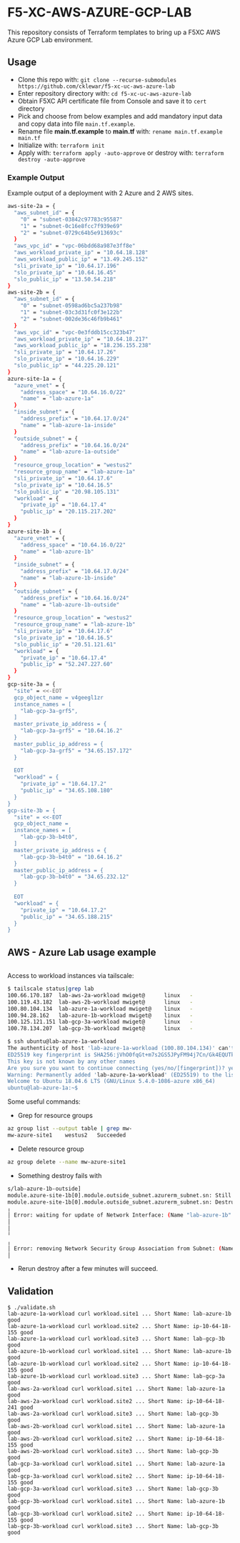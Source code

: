 # F5-XC-AWS-AZURE-GCP-LAB

This repository consists of Terraform templates to bring up a F5XC AWS Azure GCP Lab environment.

## Usage

- Clone this repo with: `git clone --recurse-submodules https://github.com/cklewar/f5-xc-uc-aws-azure-lab`
- Enter repository directory with: `cd f5-xc-uc-aws-azure-lab`
- Obtain F5XC API certificate file from Console and save it to `cert` directory
- Pick and choose from below examples and add mandatory input data and copy data into file `main.tf.example`.
- Rename file __main.tf.example__ to __main.tf__ with: `rename main.tf.example main.tf`
- Initialize with: `terraform init`
- Apply with: `terraform apply -auto-approve` or destroy with: `terraform destroy -auto-approve`

### Example Output

Example output of a deployment with 2 Azure and 2 AWS sites.

```bash
aws-site-2a = {
  "aws_subnet_id" = {
    "0" = "subnet-03842c97783c95587"
    "1" = "subnet-0c16e8fcc7f939e69"
    "2" = "subnet-0729c64b5e913693c"
  }
  "aws_vpc_id" = "vpc-06bdd68a987e3ff8e"
  "aws_workload_private_ip" = "10.64.18.128"
  "aws_workload_public_ip" = "13.49.245.152"
  "sli_private_ip" = "10.64.17.196"
  "slo_private_ip" = "10.64.16.45"
  "slo_public_ip" = "13.50.54.218"
}
aws-site-2b = {
  "aws_subnet_id" = {
    "0" = "subnet-0598ad6bc5a237b98"
    "1" = "subnet-03c3d31fc0f3e122b"
    "2" = "subnet-002de36c46fb9b461"
  }
  "aws_vpc_id" = "vpc-0e3fddb15cc323b47"
  "aws_workload_private_ip" = "10.64.18.217"
  "aws_workload_public_ip" = "18.236.155.238"
  "sli_private_ip" = "10.64.17.26"
  "slo_private_ip" = "10.64.16.229"
  "slo_public_ip" = "44.225.20.121"
}
azure-site-1a = {
  "azure_vnet" = {
    "address_space" = "10.64.16.0/22"
    "name" = "lab-azure-1a"
  }
  "inside_subnet" = {
    "address_prefix" = "10.64.17.0/24"
    "name" = "lab-azure-1a-inside"
  }
  "outside_subnet" = {
    "address_prefix" = "10.64.16.0/24"
    "name" = "lab-azure-1a-outside"
  }
  "resource_group_location" = "westus2"
  "resource_group_name" = "lab-azure-1a"
  "sli_private_ip" = "10.64.17.6"
  "slo_private_ip" = "10.64.16.5"
  "slo_public_ip" = "20.98.105.131"
  "workload" = {
    "private_ip" = "10.64.17.4"
    "public_ip" = "20.115.217.202"
  }
}
azure-site-1b = {
  "azure_vnet" = {
    "address_space" = "10.64.16.0/22"
    "name" = "lab-azure-1b"
  }
  "inside_subnet" = {
    "address_prefix" = "10.64.17.0/24"
    "name" = "lab-azure-1b-inside"
  }
  "outside_subnet" = {
    "address_prefix" = "10.64.16.0/24"
    "name" = "lab-azure-1b-outside"
  }
  "resource_group_location" = "westus2"
  "resource_group_name" = "lab-azure-1b"
  "sli_private_ip" = "10.64.17.6"
  "slo_private_ip" = "10.64.16.5"
  "slo_public_ip" = "20.51.121.61"
  "workload" = {
    "private_ip" = "10.64.17.4"
    "public_ip" = "52.247.227.60"
  }
}
gcp-site-3a = {
  "site" = <<-EOT
  gcp_object_name = v4geegl1zr
  instance_names = [
    "lab-gcp-3a-grf5",
  ]
  master_private_ip_address = {
    "lab-gcp-3a-grf5" = "10.64.16.2"
  }
  master_public_ip_address = {
    "lab-gcp-3a-grf5" = "34.65.157.172"
  }
  
  EOT
  "workload" = {
    "private_ip" = "10.64.17.2"
    "public_ip" = "34.65.108.180"
  }
}
gcp-site-3b = {
  "site" = <<-EOT
  gcp_object_name = 
  instance_names = [
    "lab-gcp-3b-b4t0",
  ]
  master_private_ip_address = {
    "lab-gcp-3b-b4t0" = "10.64.16.2"
  }
  master_public_ip_address = {
    "lab-gcp-3b-b4t0" = "34.65.232.12"
  }
  
  EOT
  "workload" = {
    "private_ip" = "10.64.17.2"
    "public_ip" = "34.65.188.215"
  }
}
```

## AWS - Azure Lab usage example

````hcl
````

Access to workload instances via tailscale:

```bash
$ tailscale status|grep lab
100.66.170.187  lab-aws-2a-workload mwiget@      linux   -
100.119.43.182  lab-aws-2b-workload mwiget@      linux   -
100.80.104.134  lab-azure-1a-workload mwiget@    linux   -
100.94.28.162   lab-azure-1b-workload mwiget@    linux   -
100.125.121.151 lab-gcp-3a-workload mwiget@      linux   -
100.78.134.207  lab-gcp-3b-workload mwiget@      linux   -
```

```bash
$ ssh ubuntu@lab-azure-1a-workload 
The authenticity of host 'lab-azure-1a-workload (100.80.104.134)' can't be established.
ED25519 key fingerprint is SHA256:jVhO0fqGt+m7s2GS5JPyFM94j7Cn/Gk4EQUTk64Op3g.
This key is not known by any other names
Are you sure you want to continue connecting (yes/no/[fingerprint])? yes
Warning: Permanently added 'lab-azure-1a-workload' (ED25519) to the list of known hosts.
Welcome to Ubuntu 18.04.6 LTS (GNU/Linux 5.4.0-1086-azure x86_64)
ubuntu@lab-azure-1a:~$ 
```

Some useful commands:

* Grep for resource groups

```bash
az group list --output table | grep mw-
mw-azure-site1    westus2   Succeeded
```

* Delete resource group

```bash
az group delete --name mw-azure-site1
```

* Something destroy fails with

```bash
s/lab-azure-1b-outside]
module.azure-site-1b[0].module.outside_subnet.azurerm_subnet.sn: Still destroying... [id=/subscriptions/e9cbbd48-704d-4dfa-bf62-...zure-1b/subnets/lab-azure-1b-outside, 10s elapsed]
module.azure-site-1b[0].module.outside_subnet.azurerm_subnet.sn: Destruction complete after 11s
╷
│ Error: waiting for update of Network Interface: (Name "lab-azure-1b" / Resource Group "lab-azure-1b"): Code="OperationNotAllowed" Message="Operation 'startTenantUpdate' is not allowed on VM 'lab-azure-1b' since the VM is marked for deletion. You can only retry the Delete operation (or wait for an ongoing one to complete)." Details=[]
│ 
│ 
╵
╷
│ Error: removing Network Security Group Association from Subnet: (Name "lab-azure-1b-inside" / Virtual Network Name "lab-azure-1b" / Resource Group "lab-azure-1b"): network.SubnetsClient#CreateOrUpdate: Failure sending request: StatusCode=400 -- Original Error: Code="ReferencedResourceNotProvisioned" Message="Cannot proceed with operation because resource /subscriptions/e9cbbd48-704d-4dfa-bf62-60edda755a66/resourceGroups/lab-azure-1b/providers/Microsoft.Network/networkInterfaces/lab-azure-1b/ipConfigurations/internal used by resource /subscriptions/e9cbbd48-704d-4dfa-bf62-60edda755a66/resourceGroups/lab-azure-1b/providers/Microsoft.Network/virtualNetworks/lab-azure-1b/subnets/lab-azure-1b-inside is not in Succeeded state. Resource is in Failed state and the last operation that updated/is updating the resource is PutNicOperation." Details=[]
│ 
```

* Rerun destroy after a few minutes will succeed.

## Validation

```
$ ./validate.sh
lab-azure-1a-workload curl workload.site1 ... Short Name: lab-azure-1b good
lab-azure-1a-workload curl workload.site2 ... Short Name: ip-10-64-18-155 good
lab-azure-1a-workload curl workload.site3 ... Short Name: lab-gcp-3b good
lab-azure-1b-workload curl workload.site1 ... Short Name: lab-azure-1b good
lab-azure-1b-workload curl workload.site2 ... Short Name: ip-10-64-18-155 good
lab-azure-1b-workload curl workload.site3 ... Short Name: lab-gcp-3a good
lab-aws-2a-workload curl workload.site1 ... Short Name: lab-azure-1a good
lab-aws-2a-workload curl workload.site2 ... Short Name: ip-10-64-18-241 good
lab-aws-2a-workload curl workload.site3 ... Short Name: lab-gcp-3b good
lab-aws-2b-workload curl workload.site1 ... Short Name: lab-azure-1a good
lab-aws-2b-workload curl workload.site2 ... Short Name: ip-10-64-18-155 good
lab-aws-2b-workload curl workload.site3 ... Short Name: lab-gcp-3b good
lab-gcp-3a-workload curl workload.site1 ... Short Name: lab-azure-1a good
lab-gcp-3a-workload curl workload.site2 ... Short Name: ip-10-64-18-155 good
lab-gcp-3a-workload curl workload.site3 ... Short Name: lab-gcp-3b good
lab-gcp-3b-workload curl workload.site1 ... Short Name: lab-azure-1b good
lab-gcp-3b-workload curl workload.site2 ... Short Name: ip-10-64-18-155 good
lab-gcp-3b-workload curl workload.site3 ... Short Name: lab-gcp-3b good
```


